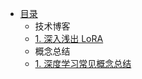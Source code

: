 * [目录](README.md)
    * 技术博客
    * [1. 深入浅出 LoRA](technology/LoRA.md)
    * 概念总结
    * [1. 深度学习常见概念总结](summary/1.deep_learning.md)
